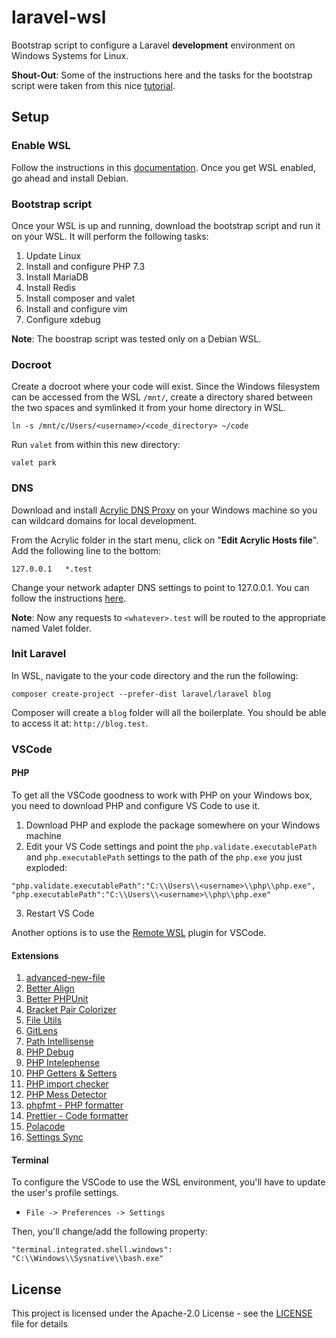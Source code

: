 # laravel-wsl

Bootstrap script to configure a Laravel **development** environment on Windows Systems for Linux.

**Shout-Out**: Some of the instructions here and the tasks for the bootstrap script were taken from this nice [tutorial](https://dev-squared.com/2018/05/15/getting-started-with-laravel-development-on-windows-subsystem-for-linux-with-vs-code-a-complete-guide/).

## Setup

### Enable WSL

Follow the instructions in this [documentation](https://docs.microsoft.com/en-us/windows/wsl/install-win10). Once you get WSL enabled, go ahead and install Debian.

### Bootstrap script

Once your WSL is up and running, download the bootstrap script and run it on your WSL. It will perform the following tasks:

1. Update Linux
2. Install and configure PHP 7.3
3. Install MariaDB
4. Install Redis
5. Install composer and valet
6. Install and configure vim
7. Configure xdebug

**Note**: The boostrap script was tested only on a Debian WSL.

### Docroot

Create a docroot where your code will exist. Since the Windows filesystem can be accessed from the WSL `/mnt/`, create a directory shared between the two spaces and symlinked it from your home directory in WSL.

```
ln -s /mnt/c/Users/<username>/<code_directory> ~/code
```

Run `valet` from within this new directory:

```
valet park
```

### DNS

Download and install [Acrylic DNS Proxy](http://mayakron.altervista.org/wikibase/show.php?id=AcrylicHome) on your Windows machine so you can wildcard domains for local development.

From the Acrylic folder in the start menu, click on "**Edit Acrylic Hosts file**". Add the following line to the bottom:

```
127.0.0.1   *.test
```

Change your network adapter DNS settings to point to 127.0.0.1. You can follow the instructions [here](https://www.windowscentral.com/how-change-your-pcs-dns-settings-windows-10).

**Note**: Now any requests to `<whatever>.test` will be routed to the appropriate named Valet folder.

### Init Laravel

In WSL, navigate to the your code directory and the run the following:

```
composer create-project --prefer-dist laravel/laravel blog
```

Composer will create a `blog` folder will all the boilerplate. You should be able to access it at: ``http://blog.test``.

### VSCode

#### PHP

To get all the VSCode goodness to work with PHP on your Windows box, you need to download PHP and configure VS Code to use it.

1. Download PHP and explode the package somewhere on your Windows machine
2. Edit your VS Code settings and point the `php.validate.executablePath` and `php.executablePath` settings to the path of the `php.exe` you just exploded:

```
"php.validate.executablePath":"C:\\Users\\<username>\\php\\php.exe",
"php.executablePath":"C:\\Users\\<username>\\php\\php.exe"
```

3. Restart VS Code

Another options is to use the [Remote WSL](https://code.visualstudio.com/remote-tutorials/wsl/run-in-wsl) plugin for VSCode.

#### Extensions

1. [advanced-new-file](https://marketplace.visualstudio.com/items?itemName=patbenatar.advanced-new-file)
2. [Better Align](https://marketplace.visualstudio.com/items?itemName=wwm.better-align)
3. [Better PHPUnit](https://marketplace.visualstudio.com/items?itemName=calebporzio.better-phpunit)
4. [Bracket Pair Colorizer](https://marketplace.visualstudio.com/items?itemName=CoenraadS.bracket-pair-colorizer)
5. [File Utils](https://marketplace.visualstudio.com/items?itemName=sleistner.vscode-fileutils)
6. [GitLens](https://marketplace.visualstudio.com/items?itemName=eamodio.gitlens)
7. [Path Intellisense](https://marketplace.visualstudio.com/items?itemName=christian-kohler.path-intellisense)
8. [PHP Debug](https://marketplace.visualstudio.com/items?itemName=felixfbecker.php-debug)
9. [PHP Intelephense](https://marketplace.visualstudio.com/items?itemName=bmewburn.vscode-intelephense-client)
10. [PHP Getters & Setters](https://marketplace.visualstudio.com/items?itemName=phproberto.vscode-php-getters-setters)
11. [PHP import checker](https://marketplace.visualstudio.com/items?itemName=marabesi.php-import-checker)
12. [PHP Mess Detector](https://marketplace.visualstudio.com/items?itemName=ecodes.vscode-phpmd)
13. [phpfmt - PHP formatter](https://marketplace.visualstudio.com/items?itemName=kokororin.vscode-phpfmt)
14. [Prettier - Code formatter](https://marketplace.visualstudio.com/items?itemName=esbenp.prettier-vscode)
15. [Polacode](https://marketplace.visualstudio.com/items?itemName=pnp.polacode)
16. [Settings Sync](https://marketplace.visualstudio.com/items?itemName=Shan.code-settings-sync)

#### Terminal

To configure the VSCode to use the WSL environment, you'll have to update the user's profile settings.

* `File -> Preferences -> Settings`

Then, you'll change/add the following property:

```
"terminal.integrated.shell.windows": "C:\\Windows\\Sysnative\\bash.exe"
```

## License

This project is licensed under the Apache-2.0 License - see the [LICENSE](LICENSE) file for details
